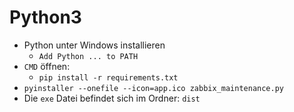 # Python3

* Python unter Windows installieren
  * `Add Python ... to PATH`
* `CMD` öffnen:
  * `pip install -r requirements.txt`
* `pyinstaller --onefile --icon=app.ico zabbix_maintenance.py`
* Die `exe` Datei befindet sich im Ordner: `dist`
